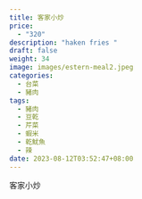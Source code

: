 ```yaml
---
title: 客家小炒
price:
  - "320"
description: "haken fries "
draft: false
weight: 34
image: images/estern-meal2.jpeg
categories:
  - 台菜
  - 豬肉
tags:
  - 豬肉
  - 豆乾
  - 芹菜
  - 蝦米
  - 乾魷魚
  - 辣
date: 2023-08-12T03:52:47+08:00
---
```

客家小炒